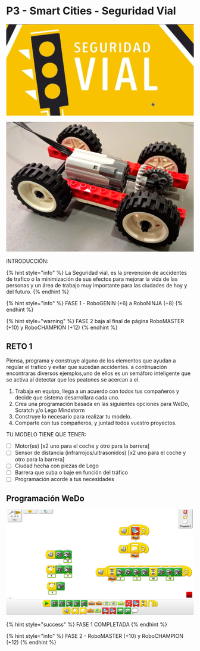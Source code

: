 # P3 - Smart Cities - Seguridad Vial

![](.gitbook/assets/screenshot_20181022_073824.png)

![Construye tu modelo bas&#xE1;ndote en &#xE9;ste y a&#xF1;&#xE1;dele un sensor](.gitbook/assets/car-base-plate-plus-4-wheel.jpg)

INTRODUCCIÓN:

{% hint style="info" %}
La Seguridad vial, es la prevención de accidentes de trafico o la minimización de sus efectos para mejorar la vida de las personas y un área de trabajo muy importante para las ciudades de hoy y del futuro.
{% endhint %}

{% hint style="info" %}
FASE 1 - RoboGENIN \(+6\) a RoboNINJA \(+8\)
{% endhint %}

{% hint style="warning" %}
FASE 2 baja al final de página RoboMASTER \(+10\) y RoboCHAMPION \(+12\)
{% endhint %}

## **RETO 1**

Piensa, programa y construye alguno de los elementos que ayudan a regular el trafico y evitar que sucedan accidentes. a continuación encontraras diversos ejemplos,uno de ellos es un semáforo inteligente que se activa al detectar que los peatones se acercan a el.

1. Trabaja en equipo, llega a un acuerdo con todos tus compañeros y decide que sistema desarrollara cada uno.
2. Crea una programación basada en las siguientes opciones para WeDo, Scratch y/o Lego Mindstorm
3. Construye lo necesario para realizar tu modelo.
4. Comparte con tus compañeros, y juntad todos vuestro proyectos.

TU MODELO TIENE QUE TENER:

* [ ] Motor\(es\) \[x2 uno para el coche y otro para la barrera\]
* [ ] Sensor de distancia \(infrarrojos/ultrasonidos\) \[x2 uno para el coche y otro para la barrera\]
* [ ] Ciudad hecha con piezas de Lego
* [ ] Barrera que suba o baje en función del tráfico
* [ ] Programación acorde a tus necesidades

## Programación WeDo

![](.gitbook/assets/captura-de-pantalla-2018-10-16-16.15.23.png)



{% hint style="success" %}
FASE 1 COMPLETADA
{% endhint %}

{% hint style="info" %}
FASE 2 - RoboMASTER \(+10\) y RoboCHAMPION \(+12\)
{% endhint %}

##  <a id="el-cohete-de-agua-1"></a>


